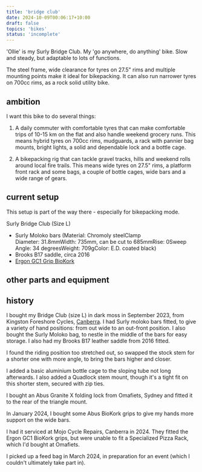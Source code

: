 ```yaml
---
title: 'bridge club'
date: 2024-10-09T00:06:17+10:00
draft: false
topics: 'bikes'
status: 'incomplete'
---
```


'Ollie' is my Surly Bridge Club. My 'go anywhere, do anything' bike. Slow and steady, but adaptable to lots of functions.

The steel frame, wide clearance for tyres on 27.5" rims and multiple mounting points make it ideal for bikepacking. It can also run narrower tyres on 700cc rims, as a rock solid utility bike.

<!--more-->

## ambition

I want this bike to do several things:

1. A daily commuter with comfortable tyres that can make comfortable trips of 10-15 km on the flat and also handle weekend grocery runs. This means hybrid tyres on 700cc rims, mudguards, a rack with pannier bag mounts, bright lights, a solid and dependable lock and a bottle cage.

2. A bikepacking rig that can tackle gravel tracks, hills and weekend rolls around local fire trails. This means wide tyres on 27.5" rims, a platform front rack and some bags, a couple of bottle cages, wide bars and a wide range of gears.

## current setup

This setup is part of the way there - especially for bikepacking mode.

Surly Bridge Club (Size L)
* Surly Moloko bars (Material: Chromoly steelClamp Diameter: 31.8mmWidth: 735mm, can be cut to 685mmRise: 0Sweep Angle: 34 degreesWeight: 709gColor: E.D. coated black)
* Brooks B17 saddle, circa 2016
* [Ergon GC1 Grip BioKork](https://www.ergonbike.com/en/product-details.html?anr=42410011&s=gc&a=griffe)

## other parts and equipment

## history

I bought my Bridge Club (size L) in dark moss in September 2023, from Kingston Foreshore Cycles, [Canberra](). I had Surly moloko bars fitted, to give a variety of hand positions: from out wide to an out-front position. I also bought the Surly Moloko bag, to nestle in the middle of the bars for easy storage. I also had my Brooks B17 leather saddle from 2016 fitted.

I found the riding position too stretched out, so swapped the stock stem for a shorter one with more angle, to bring the bars higher and closer.

I added a basic aluminium bottle cage to the sloping tube not long afterwards. I also added a Quadlock stem mount, though it's a tight fit on this shorter stem, secured with zip ties.

I bought an Abus Granite X folding lock from Omafiets, Sydney and fitted it to the rear of the triangle mount.

In January 2024, I bought some Abus BioKork grips to give my hands more support on the wide bars.

I had it serviced at Mojo Cycle Repairs, Canberra in 2024. They fitted the Ergon GC1 BioKork grips, but were unable to fit a Specialized Pizza Rack, which I'd bought at Omafiets.

I picked up a feed bag in March 2024, in preparation for an event (which I couldn't ultimately take part in).